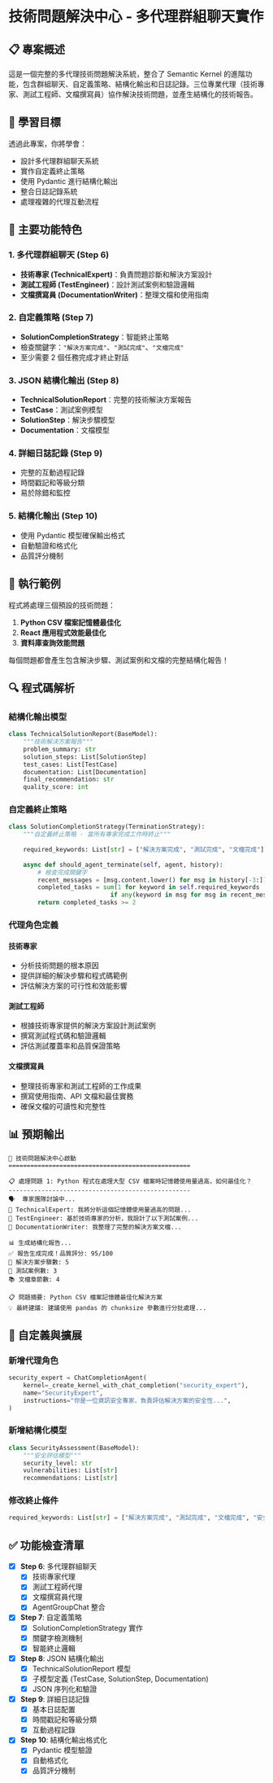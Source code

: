 # 技術問題解決中心 - 多代理群組聊天實作

## 📋 專案概述

這是一個完整的多代理技術問題解決系統，整合了 Semantic Kernel 的進階功能，包含群組聊天、自定義策略、結構化輸出和日誌記錄。三位專業代理（技術專家、測試工程師、文檔撰寫員）協作解決技術問題，並產生結構化的技術報告。

## 🎯 學習目標

透過此專案，你將學會：
- 設計多代理群組聊天系統
- 實作自定義終止策略
- 使用 Pydantic 進行結構化輸出
- 整合日誌記錄系統
- 處理複雜的代理互動流程

## 🔧 主要功能特色

### 1. 多代理群組聊天 (Step 6)
- **技術專家 (TechnicalExpert)**：負責問題診斷和解決方案設計
- **測試工程師 (TestEngineer)**：設計測試案例和驗證邏輯
- **文檔撰寫員 (DocumentationWriter)**：整理文檔和使用指南

### 2. 自定義策略 (Step 7)
- **SolutionCompletionStrategy**：智能終止策略
- 檢查關鍵字：`"解決方案完成"`、`"測試完成"`、`"文檔完成"`
- 至少需要 2 個任務完成才終止對話

### 3. JSON 結構化輸出 (Step 8)
- **TechnicalSolutionReport**：完整的技術解決方案報告
- **TestCase**：測試案例模型
- **SolutionStep**：解決步驟模型
- **Documentation**：文檔模型

### 4. 詳細日誌記錄 (Step 9)
- 完整的互動過程記錄
- 時間戳記和等級分類
- 易於除錯和監控

### 5. 結構化輸出 (Step 10)
- 使用 Pydantic 模型確保輸出格式
- 自動驗證和格式化
- 品質評分機制

## 🚀 執行範例

程式將處理三個預設的技術問題：

1. **Python CSV 檔案記憶體最佳化**
2. **React 應用程式效能最佳化**
3. **資料庫查詢效能問題**

每個問題都會產生包含解決步驟、測試案例和文檔的完整結構化報告！


## 🔍 程式碼解析

### 結構化輸出模型

```python
class TechnicalSolutionReport(BaseModel):
    """技術解決方案報告"""
    problem_summary: str
    solution_steps: List[SolutionStep]
    test_cases: List[TestCase]
    documentation: List[Documentation]
    final_recommendation: str
    quality_score: int
```

### 自定義終止策略

```python
class SolutionCompletionStrategy(TerminationStrategy):
    """自定義終止策略 - 當所有專家完成工作時終止"""
    
    required_keywords: List[str] = ["解決方案完成", "測試完成", "文檔完成"]
    
    async def should_agent_terminate(self, agent, history):
        # 檢查完成關鍵字
        recent_messages = [msg.content.lower() for msg in history[-3:]]
        completed_tasks = sum(1 for keyword in self.required_keywords 
                            if any(keyword in msg for msg in recent_messages))
        return completed_tasks >= 2
```

### 代理角色定義

#### 技術專家
- 分析技術問題的根本原因
- 提供詳細的解決步驟和程式碼範例
- 評估解決方案的可行性和效能影響

#### 測試工程師
- 根據技術專家提供的解決方案設計測試案例
- 撰寫測試程式碼和驗證邏輯
- 評估測試覆蓋率和品質保證策略

#### 文檔撰寫員
- 整理技術專家和測試工程師的工作成果
- 撰寫使用指南、API 文檔和最佳實務
- 確保文檔的可讀性和完整性

## 📊 預期輸出

```
🔧 技術問題解決中心啟動
==================================================

📋 處理問題 1: Python 程式在處理大型 CSV 檔案時記憶體使用量過高，如何最佳化？
--------------------------------------------------
🗣️  專家團隊討論中...
💬 TechnicalExpert: 我將分析這個記憶體使用量過高的問題...
💬 TestEngineer: 基於技術專家的分析，我設計了以下測試案例...
💬 DocumentationWriter: 我整理了完整的解決方案文檔...

📊 生成結構化報告...
✅ 報告生成完成！品質評分: 95/100
📝 解決方案步驟數: 5
🧪 測試案例數: 3
📚 文檔章節數: 4

📋 問題摘要: Python CSV 檔案記憶體最佳化解決方案
💡 最終建議: 建議使用 pandas 的 chunksize 參數進行分批處理...
```

## 🎨 自定義與擴展

### 新增代理角色
```python
security_expert = ChatCompletionAgent(
    kernel=_create_kernel_with_chat_completion("security_expert"),
    name="SecurityExpert",
    instructions="你是一位資訊安全專家，負責評估解決方案的安全性...",
)
```

### 新增結構化模型
```python
class SecurityAssessment(BaseModel):
    """安全評估模型"""
    security_level: str
    vulnerabilities: List[str]
    recommendations: List[str]
```

### 修改終止條件
```python
required_keywords: List[str] = ["解決方案完成", "測試完成", "文檔完成", "安全檢查完成"]
```

## ✅ 功能檢查清單

- [x] **Step 6**: 多代理群組聊天
  - [x] 技術專家代理
  - [x] 測試工程師代理
  - [x] 文檔撰寫員代理
  - [x] AgentGroupChat 整合

- [x] **Step 7**: 自定義策略
  - [x] SolutionCompletionStrategy 實作
  - [x] 關鍵字檢測機制
  - [x] 智能終止邏輯

- [x] **Step 8**: JSON 結構化輸出
  - [x] TechnicalSolutionReport 模型
  - [x] 子模型定義 (TestCase, SolutionStep, Documentation)
  - [x] JSON 序列化和驗證

- [x] **Step 9**: 詳細日誌記錄
  - [x] 基本日誌配置
  - [x] 時間戳記和等級分類
  - [x] 互動過程記錄

- [x] **Step 10**: 結構化輸出格式化
  - [x] Pydantic 模型驗證
  - [x] 自動格式化
  - [x] 品質評分機制
